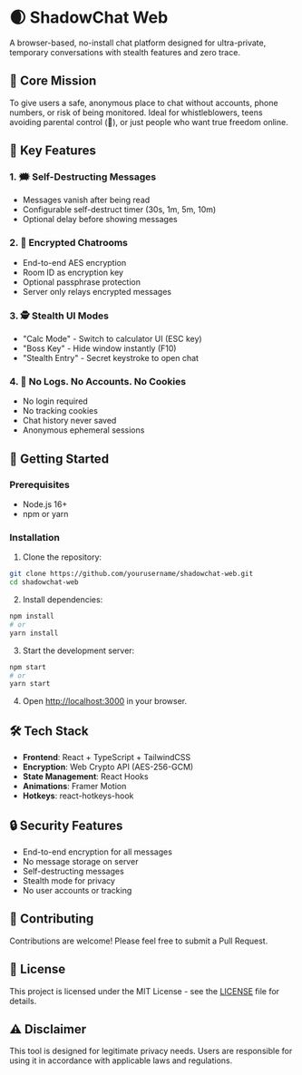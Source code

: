 # 🌒 ShadowChat Web

A browser-based, no-install chat platform designed for ultra-private, temporary conversations with stealth features and zero trace.

## 🎯 Core Mission

To give users a safe, anonymous place to chat without accounts, phone numbers, or risk of being monitored. Ideal for whistleblowers, teens avoiding parental control (👀), or just people who want true freedom online.

## 🧠 Key Features

### 1. 🗯️ Self-Destructing Messages
- Messages vanish after being read
- Configurable self-destruct timer (30s, 1m, 5m, 10m)
- Optional delay before showing messages

### 2. 🔑 Encrypted Chatrooms
- End-to-end AES encryption
- Room ID as encryption key
- Optional passphrase protection
- Server only relays encrypted messages

### 3. 🕵️ Stealth UI Modes
- "Calc Mode" - Switch to calculator UI (ESC key)
- "Boss Key" - Hide window instantly (F10)
- "Stealth Entry" - Secret keystroke to open chat

### 4. 🧼 No Logs. No Accounts. No Cookies
- No login required
- No tracking cookies
- Chat history never saved
- Anonymous ephemeral sessions

## 🚀 Getting Started

### Prerequisites
- Node.js 16+
- npm or yarn

### Installation

1. Clone the repository:
```bash
git clone https://github.com/yourusername/shadowchat-web.git
cd shadowchat-web
```

2. Install dependencies:
```bash
npm install
# or
yarn install
```

3. Start the development server:
```bash
npm start
# or
yarn start
```

4. Open [http://localhost:3000](http://localhost:3000) in your browser.

## 🛠️ Tech Stack

- **Frontend**: React + TypeScript + TailwindCSS
- **Encryption**: Web Crypto API (AES-256-GCM)
- **State Management**: React Hooks
- **Animations**: Framer Motion
- **Hotkeys**: react-hotkeys-hook

## 🔒 Security Features

- End-to-end encryption for all messages
- No message storage on server
- Self-destructing messages
- Stealth mode for privacy
- No user accounts or tracking

## 🤝 Contributing

Contributions are welcome! Please feel free to submit a Pull Request.

## 📝 License

This project is licensed under the MIT License - see the [LICENSE](LICENSE) file for details.

## ⚠️ Disclaimer

This tool is designed for legitimate privacy needs. Users are responsible for using it in accordance with applicable laws and regulations. 